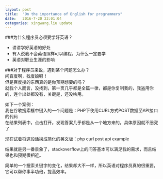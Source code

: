 ```yaml
---
layout: post
title:  "On the importance of English for programmers"
date:   2016-7-20 23:01:04
categories: xingwang.liu update
---
```


###为什么程序员必须要学好英语？
- 讲讲学好英语的好处  
- 有人说我不会英语照样可以编程，为什么一定要学  
- 英语对职业生涯的影响

###对于程序员来说，遇到某个问题怎么办？  
问百度啊，找度娘呀！  
但是百度搜的东西真的是你预期想要的吗？  
就我个人而言，没找到，第一页几乎都是全篇一律，都是你复制我的，我盗用你的，连个出处都没有，关键是，还没啥用。  

如下一个案例：  
我在谷歌搜索框中键入的一个问题是：PHP下使用CURL方式POST数据至API接口的代码    
在结果列表中，点击打开，发现答案几乎都是从一个地方来的，具体原因就不细究了  

现在试着将这段话换成简化的英文版：php curl post api example  

结果就是另一番景象了，stackoverflow上的问答基本可以满足我的需求，而且结果也和预期很相近。  

简单的一个搜索关键字的变化，结果却大不一样，所以英语对程序员真的很重要，它可以帮你事半功倍，提高效率。  